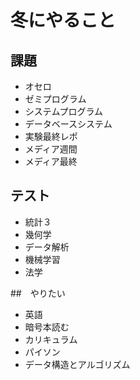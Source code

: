 # 冬にやること
## 課題
* オセロ
* ゼミプログラム
* システムプログラム
* データベースシステム
* 実験最終レポ
* メディア週間
* メディア最終
  

## テスト
* 統計３
* 幾何学
* データ解析
* 機械学習
* 法学

##　やりたい
* 英語
* 暗号本読む
* カリキュラム
* パイソン
* データ構造とアルゴリズム